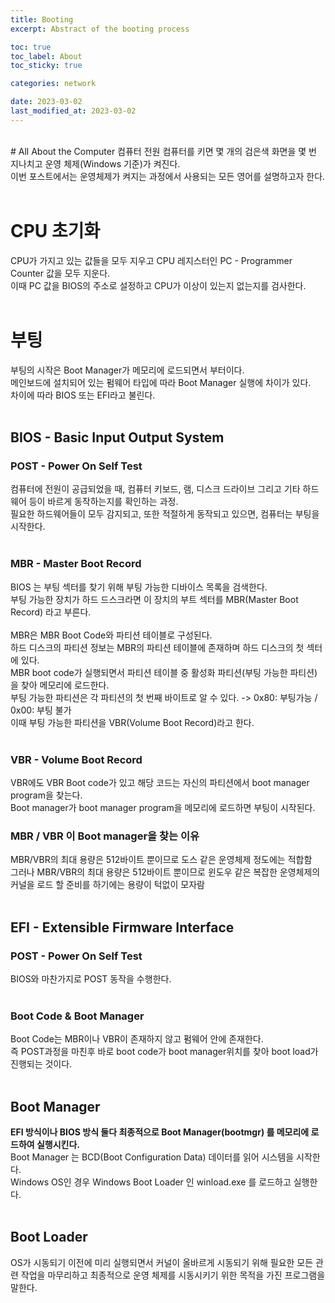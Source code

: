 ```yaml
---
title: Booting
excerpt: Abstract of the booting process

toc: true
toc_label: About
toc_sticky: true

categories: network

date: 2023-03-02
last_modified_at: 2023-03-02
---
```

<br>
# All About the Computer
컴퓨터 전원 컴퓨터를 키면 몇 개의 검은색 화면을 몇 번 지나치고 운영 체제(Windows 기준)가 켜진다.<br>
이번 포스트에서는 운영체제가 켜지는 과정에서 사용되는 모든 영어를 설명하고자 한다.<br>
<br>

# CPU 초기화
CPU가 가지고 있는 값들을 모두 지우고 CPU 레지스터인 PC - Programmer Counter 값을 모두 지운다.<br>
이때 PC 값을 BIOS의 주소로 설정하고 CPU가 이상이 있는지 없는지를 검사한다.<br>
<br>

# 부팅
부팅의 시작은 Boot Manager가 메모리에 로드되면서 부터이다.<br>
메인보드에 설치되어 있는 펌웨어 타입에 따라 Boot Manager 실행에 차이가 있다.<br>
차이에 따라 BIOS 또는 EFI라고 불린다.<br>
<br>

## BIOS - Basic Input Output System
### POST - Power On Self Test
컴퓨터에 전원이 공급되었을 때, 컴퓨터 키보드, 램, 디스크 드라이브 그리고 기타 하드웨어 등이 바르게 동작하는지를 확인하는 과정.<br>
필요한 하드웨어들이 모두 감지되고, 또한 적절하게 동작되고 있으면, 컴퓨터는 부팅을 시작한다.<br>
<br>

### MBR - Master Boot Record
BIOS 는 부팅 섹터를 찾기 위해 부팅 가능한 디바이스 목록을 검색한다.<br> 
부팅 가능한 장치가 하드 드스크라면 이 장치의 부트 섹터를 MBR(Master Boot Record) 라고 부른다.<br>
<br>
MBR은 MBR Boot Code와 파티션 테이블로 구성된다.<br>
하드 디스크의 파티션 정보는 MBR의 파티션 테이블에 존재하며 하드 디스크의 첫 섹터에 있다.<br>
MBR boot code가 실행되면서 파티션 테이블 중 활성화 파티션(부팅 가능한 파티션)을 찾아 메모리에 로드한다.<br>
부팅 가능한 파티션은 각 파티션의 첫 번째 바이트로 알 수 있다. -> 0x80: 부팅가능 / 0x00: 부팅 불가<br>
이때 부팅 가능한 파티션을 VBR(Volume Boot Record)라고 한다.<br>
<br>

### VBR - Volume Boot Record
VBR에도 VBR Boot code가 있고 해당 코드는 자신의 파티션에서 boot manager program을 찾는다.<br>
Boot manager가 boot manager program을 메모리에 로드하면 부팅이 시작된다.<br>

### MBR / VBR 이 Boot manager을 찾는 이유
MBR/VBR의 최대 용량은 512바이트 뿐이므로 도스 같은 운영체제 정도에는 적합함<br>
그러나 MBR/VBR의 최대 용량은 512바이트 뿐이므로 윈도우 같은 복잡한 운영체제의 커널을 로드 할 준비를 하기에는 용량이 턱없이 모자람<br>
<br>

## EFI - Extensible Firmware Interface
### POST - Power On Self Test
BIOS와 마찬가지로 POST 동작을 수행한다.<br>
<br>

### Boot Code & Boot Manager
Boot Code는 MBR이나 VBR이 존재하지 않고 펌웨어 안에 존재한다.<br>
즉 POST과정을 마친후 바로 boot code가 boot manager위치를 찾아 boot load가 진행되는 것이다.<br>
<br>

## Boot Manager
**EFI 방식이나 BIOS 방식 둘다 최종적으로 Boot Manager(bootmgr) 를 메모리에 로드하여 실행시킨다.**<br>
Boot Manager 는 BCD(Boot Configuration Data) 데이터를 읽어 시스템을 시작한다.<br> 
Windows OS인 경우 Windows Boot Loader 인 winload.exe 를 로드하고 실행한다.<br>
<br>

## Boot Loader
OS가 시동되기 이전에 미리 실행되면서 커널이 올바르게 시동되기 위해 필요한 모든 관련 작업을 마무리하고 최종적으로 운영 체제를 시동시키기 위한 목적을 가진 프로그램을 말한다.<br>
